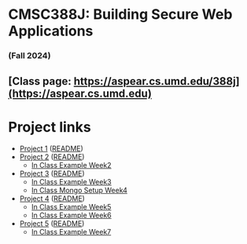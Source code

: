 # CMSC388J: Building Secure Web Applications
### (Fall 2024)

## [Class page: https://aspear.cs.umd.edu/388j](https://aspear.cs.umd.edu)

# Project links
 - [Project 1](https://classroom.github.com/a/7cRG4A__) ([README](fall2024/projects/project01.md))
 - [Project 2](https://classroom.github.com/a/NnOOCojE) ([README](fall2024/projects/project02.md))
   - [In Class Example Week2](fall2024/inclass/week2)
 - [Project 3](https://classroom.github.com/a/md8gqLqV) ([README](fall2024/projects/project03.md)) 
   - [In Class Example Week3](fall2024/inclass/week3)
   - [In Class Mongo Setup Week4](fall2024/inclass/week4)
 - [Project 4](https://classroom.github.com/a/EYY81MGu) ([README](fall2024/projects/project04.md)) 
   - [In Class Example Week5](fall2024/inclass/week5)
   - [In Class Example Week6](fall2024/inclass/week6)
 - [Project 5](https://classroom.github.com/a/VYRPjVNU) ([README](fall2024/projects/project05.md))
   - [In Class Example Week7](fall2024/inclass/week7)
